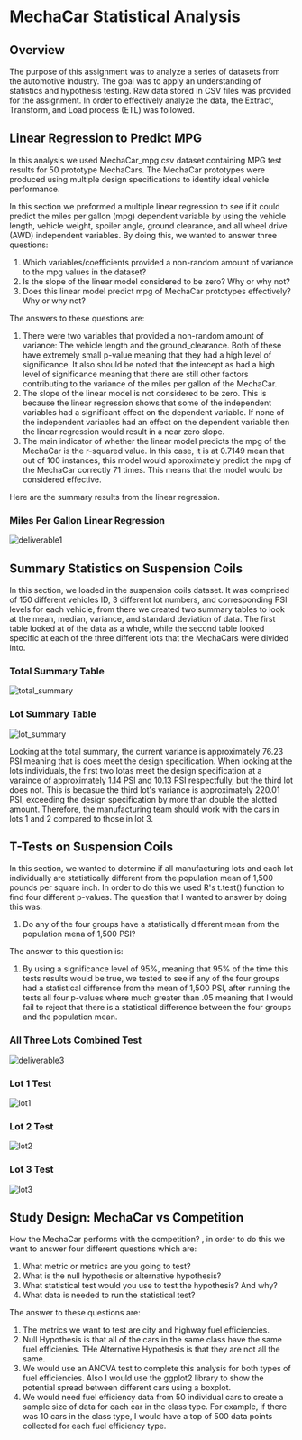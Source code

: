 # MechaCar Statistical Analysis

## Overview

The purpose of this assignment was to analyze a series of datasets from the automotive industry. The goal was to apply an understanding of statistics and hypothesis testing. Raw data stored in CSV files was provided for the assignment. In order to effectively analyze the data, the Extract, Transform, and Load process (ETL) was followed.

## Linear Regression to Predict MPG

In this analysis we used MechaCar_mpg.csv dataset containing MPG test results for 50 prototype MechaCars. The MechaCar prototypes were produced using multiple design specifications to identify ideal vehicle performance.

In this section we preformed a multiple linear regression to see if it could predict the miles per gallon (mpg) dependent variable by using the vehicle length, vehicle weight, spoiler angle, ground clearance, and all wheel drive (AWD) independent variables. By doing this, we wanted to answer three questions:

1. Which variables/coefficients provided a non-random amount of variance to the mpg values in the dataset?
2. Is the slope of the linear model considered to be zero? Why or why not?
3. Does this linear model predict mpg of MechaCar prototypes effectively? Why or why not?

The answers to these questions are:

1. There were two variables that provided a non-random amount of variance: The vehicle length and the ground_clearance. Both of these have extremely small p-value meaning that they had a high level of significance. It also should be noted that the intercept as had a high level of significance meaning that there are still other factors contributing to the variance of the miles per gallon of the MechaCar. 
2. The slope of the linear model is not considered to be zero. This is because the linear regression shows that some of the independent variables had a significant effect on the dependent variable. If none of the independent variables had an effect on the dependent variable then the linear regression would result in a near zero slope. 
3. The main indicator of whether the linear model predicts the mpg of the MechaCar is the r-squared value. In this case, it is at 0.7149 mean that out of 100 instances, this model would approximately predict the mpg of the MechaCar correctly 71 times. This means that the model would be considered effective.

Here are the summary results from the linear regression.

### Miles Per Gallon Linear Regression

![deliverable1](visualizations/deliverable1.png)

## Summary Statistics on Suspension Coils

In this section, we loaded in the suspension coils dataset. It  was comprised of 150 different vehicles ID, 3 different lot numbers, and corresponding PSI levels for each vehicle, from there we created two summary tables to look at the mean, median, variance, and standard deviation of data. The first table looked at of the data as a whole, while the second table looked specific at each of the three different lots that the MechaCars were divided into.

### Total Summary Table

![total_summary](visualizations/total_summary.png)

### Lot Summary Table

![lot_summary](visualizations/lot_summary.png)

Looking at the total summary, the current variance is approximately 76.23 PSI meaning that is does meet the design specification. When looking at the lots individuals, the first two lotas meet the design specification at a varaince of approximately 1.14 PSI and 10.13 PSI respectfully, but the third lot does not. This is becasue the third lot's variance is approximately 220.01 PSI, exceeding the design specification by more than double the alotted amount. Therefore, the manufacturing team should work with the cars in lots 1 and 2 compared to those in lot 3.

## T-Tests on Suspension Coils

In this section, we wanted to determine if all manufacturing lots and each lot individually are statistically different from the population mean of 1,500 pounds per square inch. In order to do this we used R's t.test() function to find four different p-values. The question that I wanted to answer by doing this was:

1. Do any of the four groups have a statistically different mean from the population mena of 1,500 PSI?

The answer to this question is:

1. By using a significance level of 95%, meaning that 95% of the time this tests results would be true, we tested to see if any of the four groups had a statistical difference from the mean of 1,500 PSI, after running the tests all four p-values where much greater than .05 meaning that I would fail to reject that there is a statistical difference between the four groups and the population mean.

### All Three Lots Combined Test

![deliverable3](visualizations/deliverable3.png)

### Lot 1 Test

![lot1](visualizations/lot1.png)

### Lot 2 Test

![lot2](visualizations/lot2.png)

### Lot 3 Test

![lot3](visualizations/lot3.png)

## Study Design: MechaCar vs Competition

How the MechaCar performs with the competition? , in order to do this we want to answer four different questions which are:

1. What metric or metrics are you going to test?
2. What is the null hypothesis or alternative hypothesis?
3. What statistical test would you use to test the hypothesis? And why?
4. What data is needed to run the statistical test?

The answer to these questions are:

1. The metrics we want to test are city and highway fuel efficiencies.
2. Null Hypothesis is that all of the cars in the same class have the same fuel efficienies. THe Alternative Hypothesis is that they are not all the same.
3. We would use an ANOVA test to complete this analysis for both types of fuel efficiencies. Also I would use the ggplot2 library to show the potential spread between different cars using a boxplot.
4. We would need fuel efficiency data from 50 individual cars to create a sample size of data for each car in the class type. For example, if there was 10 cars in the class type, I would have a top of 500 data points collected for each fuel efficiency type.
